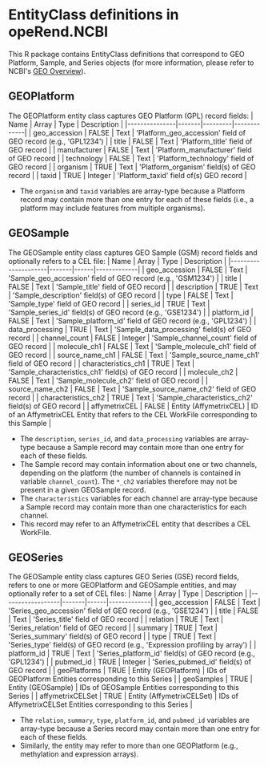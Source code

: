 # EntityClass definitions in opeRend.NCBI

This R package contains EntityClass definitions that correspond to GEO Platform, Sample, and Series objects (for more information, please refer to NCBI's [GEO Overview](https://www.ncbi.nlm.nih.gov/geo/info/overview.html)).

## GEOPlatform
The GEOPlatform entity class captures GEO Platform (GPL) record fields:
| Name          | Array | Type    | Description |
|---------------|-------|---------|-------------|
| geo_accession | FALSE | Text    | 'Platform_geo_accession' field of GEO record (e.g., 'GPL1234') |
| title         | FALSE | Text    | 'Platform_title' field of GEO record |
| manufacturer  | FALSE | Text    | 'Platform_manufacturer' field of GEO record |
| technology    | FALSE | Text    | 'Platform_technology' field of GEO record |
| organism      | TRUE  | Text    | 'Platform_organism' field(s) of GEO record |
| taxid         | TRUE  | Integer | 'Platform_taxid' field of(s) GEO record |

* The `organism` and `taxid` variables are array-type because a Platform record may contain more than one entry for each of these fields (i.e., a platform may include features from multiple organisms).

## GEOSample
The GEOSample entity class captures GEO Sample (GSM) record fields and optionally refers to a CEL file:
| Name                | Array | Type | Description |
|---------------------|-------|------|-------------|
| geo_accession       | FALSE | Text | 'Sample_geo_accession' field of GEO record (e.g., 'GSM1234') |
| title               | FALSE | Text | 'Sample_title' field of GEO record |
| description         | TRUE  | Text | 'Sample_description' field(s) of GEO record |
| type                | FALSE | Text | 'Sample_type' field of GEO record |
| series_id           | TRUE  | Text | 'Sample_series_id' field(s) of GEO record (e.g., 'GSE1234') |
| platform_id         | FALSE | Text | 'Sample_platform_id' field of GEO record (e.g., 'GPL1234') |
| data_processing     | TRUE  | Text | 'Sample_data_processing' field(s) of GEO record |
| channel_count       | FALSE | Integer | 'Sample_channel_count' field of GEO record |
| molecule_ch1        | FALSE | Text | 'Sample_molecule_ch1' field of GEO record |
| source_name_ch1     | FALSE | Text | 'Sample_source_name_ch1' field of GEO record |
| characteristics_ch1 | TRUE  | Text | 'Sample_characteristics_ch1' field(s) of GEO record |
| molecule_ch2        | FALSE | Text | 'Sample_molecule_ch2' field of GEO record |
| source_name_ch2     | FALSE | Text | 'Sample_source_name_ch2' field of GEO record |
| characteristics_ch2 | TRUE  | Text | 'Sample_characteristics_ch2' field(s) of GEO record |
| affymetrixCEL       | FALSE | Entity (AffymetrixCEL) | ID of an AffymetrixCEL Entity that refers to the CEL WorkFile corresponding to this Sample |

* The `description`, `series_id`, and `data_processing` variables are array-type because a Sample record may contain more than one entry for each of these fields.
* The Sample record may contain information about one or two channels, depending on the platform (the number of channels is contained in variable `channel_count`). The `*_ch2` variables therefore may not be present in a given GEOSample record.
* The `characteristics` variables for each channel are array-type because a Sample record may contain more than one characteristics for each channel.
* This record may refer to an AffymetrixCEL entity that describes a CEL WorkFile.

## GEOSeries
The GEOSample entity class captures GEO Series (GSE) record fields, refers to one or more GEOPlatform and GEOSample entities, and may optionally refer to a set of CEL files:
| Name             | Array | Type | Description |
|------------------|-------|------|-------------|
| geo_accession    | FALSE | Text | 'Series_geo_accession' field of GEO record (e.g., 'GSE1234') |
| title            | FALSE | Text | 'Series_title' field of GEO record |
| relation         | TRUE  | Text | 'Series_relation' field of GEO record |
| summary          | TRUE  | Text | 'Series_summary' field(s) of GEO record |
| type             | TRUE  | Text | 'Series_type' field(s) of GEO record (e.g., 'Expression profiling by array') |
| platform_id      | TRUE  | Text | 'Series_platform_id' field(s) of GEO record (e.g., 'GPL1234') |
| pubmed_id        | TRUE  | Integer | 'Series_pubmed_id' field(s) of GEO record |
| geoPlatforms     | TRUE  | Entity (GEOPlatform) | IDs of GEOPlatform Entities corresponding to this Series |
| geoSamples       | TRUE  | Entity (GEOSample) | IDs of GEOSample Entities corresponding to this Series |
| affymetrixCELSet | TRUE  | Entity (AffymetrixCELSet) | IDs of AffymetrixCELSet Entities corresponding to this Series |

* The `relation`, `summary`, `type`, `platform_id`, and `pubmed_id` variables are array-type because a Series record may contain more than one entry for each of these fields.
* Similarly, the entity may refer to more than one GEOPlatform (e.g., methylation and expression arrays).